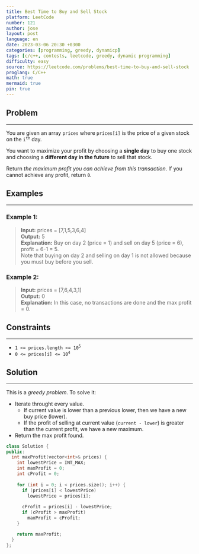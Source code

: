 ```yaml
---
title: Best Time to Buy and Sell Stock
platform: LeetCode
number: 121
author: jose
layout: post
language: en
date: 2023-03-06 20:30 +0300
categories: [programming, greedy, dynamicp]
tags: [c/c++, contests, leetcode, greedy, dynamic programming]
difficulty: easy
source: https://leetcode.com/problems/best-time-to-buy-and-sell-stock
proglang: C/C++
math: true
mermaid: true
pin: true
---
```

## Problem
---
You are given an array `prices` where `prices[i]` is the price of a given stock on the <code>i<sup>th</sup></code> day.  

You want to maximize your profit by choosing a **single day** to buy one stock and choosing a **different day in the future** to sell that stock.  

Return *the maximum profit you can achieve from this transaction*. If you cannot achieve any profit, return `0`.  

## Examples
---
### **Example 1:**  
>**Input:** prices = [7,1,5,3,6,4]  
>**Output:** 5  
>**Explanation:** Buy on day 2 (price = 1) and sell on day 5 (price = 6), profit = 6-1 = 5.  
>Note that buying on day 2 and selling on day 1 is not allowed because you must buy before you sell.  
  
### **Example 2:**  
>**Input:** prices = [7,6,4,3,1]  
>**Output:** 0  
>**Explanation:** In this case, no transactions are done and the max profit = 0.  
  
## Constraints
---
- <code>1 <= prices.length <= 10<sup>5</sup></code>
- <code>0 <= prices[i] <= 10<sup>4</sup></code>

## Solution
---
This is a *greedy problem*. To solve it:
  - Iterate throught every value.
    - If current value is lower than a previous lower, then we have a new buy price (lower).
    - If the profit of selling at current value (`current - lower`) is greater than the current profit, we have a new maximum.
  - Return the max profit found.
    
```c++
class Solution {
public:
  int maxProfit(vector<int>& prices) {
    int lowestPrice = INT_MAX;
    int maxProfit = 0;
    int cProfit = 0;
    
    for (int i = 0; i < prices.size(); i++) {
      if (prices[i] < lowestPrice)
        lowestPrice = prices[i];
      
      cProfit = prices[i] - lowestPrice;
      if (cProfit > maxProfit)
        maxProfit = cProfit;
    }

    return maxProfit;
  }
};
```
